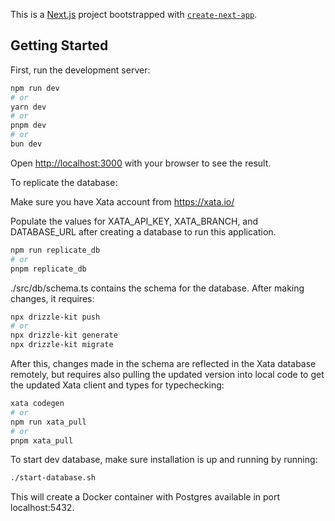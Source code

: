 This is a [Next.js](https://nextjs.org) project bootstrapped with [`create-next-app`](https://nextjs.org/docs/app/api-reference/cli/create-next-app).

## Getting Started

First, run the development server:

```bash
npm run dev
# or
yarn dev
# or
pnpm dev
# or
bun dev
```

Open [http://localhost:3000](http://localhost:3000) with your browser to see the result.

To replicate the database:

Make sure you have Xata account from https://xata.io/

Populate the values for XATA_API_KEY, XATA_BRANCH, and DATABASE_URL after creating a database to run this application.

```bash
npm run replicate_db
# or
pnpm replicate_db
```

./src/db/schema.ts contains the schema for the database. After making changes, it requires:

```bash
npx drizzle-kit push
# or
npx drizzle-kit generate
npx drizzle-kit migrate
```

After this, changes made in the schema are reflected in the Xata database remotely, but requires also pulling the updated version into local code to get the updated Xata client and types for typechecking:

```bash
xata codegen
# or
npm run xata_pull
# or
pnpm xata_pull
```

To start dev database, make sure installation is up and running by running:

```bash
./start-database.sh
```

This will create a Docker container with Postgres available in port localhost:5432.


